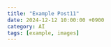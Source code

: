 ```yaml
---
title: "Example Post11"
date: 2024-12-12 10:00:00 +0900
category: AI
tags: [example, images]
---
```


